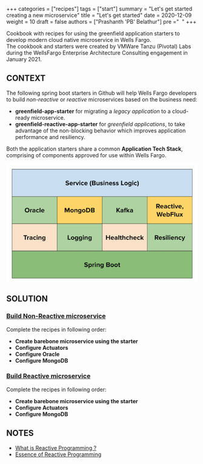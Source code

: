 +++
categories = ["recipes"]
tags = ["start"]
summary = "Let's get started creating a new microservice"
title = "Let's get started"
date = 2020-12-09
weight = 10
draft = false
authors = ["Prashanth 'PB' Belathur"]
pre ="<i class='fa fa-spinner fa-pulse fa-1x fa-fw'></i>&nbsp;&nbsp;"
+++

Cookbook with recipes for using the greenfield application starters to develop modern cloud native microservice in Wells Fargo.  
The cookbook and starters were created by VMWare Tanzu (Pivotal) Labs during the WellsFargo Enterprise Architecture Consulting engagement in January 2021.


## CONTEXT

The following spring boot starters in Github will help Wells Fargo developers to build _non-reactive_ or _reactive_ microservices based on the business need:
- **greenfield-app-starter** for migrating a _legacy application_ to a cloud-ready microservice.
- **greenfield-reactive-app-starter** for _greenfield applications_, to take advantage of the non-blocking behavior which improves application performance and resiliency.

Both the application starters share a common **Application Tech Stack**, comprising of components approved for use within Wells Fargo.

![Application Tech Stack](../../static/images/tech-stack.png)

## SOLUTION

### [Build Non-Reactive microservice](#non-reactive-path)

Complete the recipes in following order:
- **Create barebone microservice using the starter**
- **Configure Actuators**
- **Configure Oracle**
- **Configure MongoDB**

### [Build Reactive microservice](#reactive-path)

Complete the recipes in following order:
- **Create barebone microservice using the starter**
- **Configure Actuators**
- **Configure MongoDB**

## NOTES
- [What is Reactive Programming ?](https://blog.redelastic.com/what-is-reactive-programming-bc9fa7f4a7fc)
- [Essence of Reactive Programming](https://www.scnsoft.com/blog/java-reactive-programming)